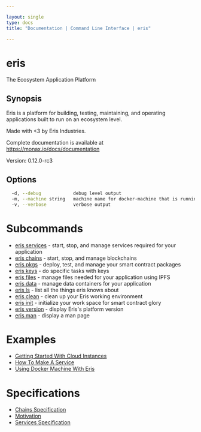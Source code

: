 ```yaml
---

layout: single
type: docs
title: "Documentation | Command Line Interface | eris"

---
```


# eris

The Ecosystem Application Platform



## Synopsis

Eris is a platform for building, testing, maintaining, and operating
applications built to run on an ecosystem level.

Made with <3 by Eris Industries.

Complete documentation is available at https://monax.io/docs/documentation

Version:
  0.12.0-rc3


## Options

```bash
  -d, --debug            debug level output
  -m, --machine string   machine name for docker-machine that is running VM (default "eris")
  -v, --verbose          verbose output
```



# Subcommands

* [eris services](/docs/documentation/cli/0.12.0-rc3/eris_services/) - start, stop, and manage services required for your application
* [eris chains](/docs/documentation/cli/0.12.0-rc3/eris_chains/) - start, stop, and manage blockchains
* [eris pkgs](/docs/documentation/cli/0.12.0-rc3/eris_pkgs/) - deploy, test, and manage your smart contract packages
* [eris keys](/docs/documentation/cli/0.12.0-rc3/eris_keys/) - do specific tasks with keys
* [eris files](/docs/documentation/cli/0.12.0-rc3/eris_files/) - manage files needed for your application using IPFS
* [eris data](/docs/documentation/cli/0.12.0-rc3/eris_data/) - manage data containers for your application
* [eris ls](/docs/documentation/cli/0.12.0-rc3/eris_ls/) - list all the things eris knows about
* [eris clean](/docs/documentation/cli/0.12.0-rc3/eris_clean/) - clean up your Eris working environment
* [eris init](/docs/documentation/cli/0.12.0-rc3/eris_init/) - initialize your work space for smart contract glory
* [eris version](/docs/documentation/cli/0.12.0-rc3/eris_version/) - display Eris's platform version
* [eris man](/docs/documentation/cli/0.12.0-rc3/eris_man/) - display a man page






# Examples

* [Getting Started With Cloud Instances](/docs/documentation/cli/0.12.0-rc3/examples/getting_started_with_cloud_instances/)
* [How To Make A Service](/docs/documentation/cli/0.12.0-rc3/examples/how_to_make_a_service/)
* [Using Docker Machine With Eris](/docs/documentation/cli/0.12.0-rc3/examples/using_docker_machine_with_eris/)


# Specifications

* [Chains Specification](/docs/documentation/cli/0.12.0-rc3/specifications/chains_specification/)
* [Motivation](/docs/documentation/cli/0.12.0-rc3/specifications/motivation/)
* [Services Specification](/docs/documentation/cli/0.12.0-rc3/specifications/services_specification/)

